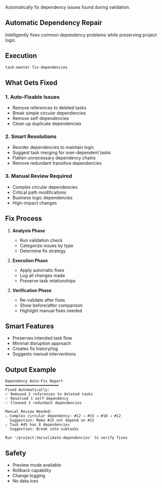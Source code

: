 Automatically fix dependency issues found during validation.

## Automatic Dependency Repair

Intelligently fixes common dependency problems while preserving project logic.

## Execution

```bash
task-master fix-dependencies
```

## What Gets Fixed

### 1. **Auto-Fixable Issues**
- Remove references to deleted tasks
- Break simple circular dependencies
- Remove self-dependencies
- Clean up duplicate dependencies

### 2. **Smart Resolutions**
- Reorder dependencies to maintain logic
- Suggest task merging for over-dependent tasks
- Flatten unnecessary dependency chains
- Remove redundant transitive dependencies

### 3. **Manual Review Required**
- Complex circular dependencies
- Critical path modifications
- Business logic dependencies
- High-impact changes

## Fix Process

1. **Analysis Phase**
   - Run validation check
   - Categorize issues by type
   - Determine fix strategy

2. **Execution Phase**
   - Apply automatic fixes
   - Log all changes made
   - Preserve task relationships

3. **Verification Phase**
   - Re-validate after fixes
   - Show before/after comparison
   - Highlight manual fixes needed

## Smart Features

- Preserves intended task flow
- Minimal disruption approach
- Creates fix history/log
- Suggests manual interventions

## Output Example

```
Dependency Auto-Fix Report
━━━━━━━━━━━━━━━━━━━━━━━━
Fixed Automatically:
✅ Removed 2 references to deleted tasks
✅ Resolved 1 self-dependency
✅ Cleaned 3 redundant dependencies

Manual Review Needed:
⚠️ Complex circular dependency: #12 → #15 → #18 → #12
  Suggestion: Make #15 not depend on #12
⚠️ Task #45 has 8 dependencies
  Suggestion: Break into subtasks

Run '/project:tm/validate-dependencies' to verify fixes
```

## Safety

- Preview mode available
- Rollback capability
- Change logging
- No data loss
